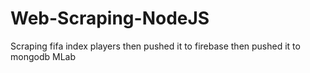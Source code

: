 # Web-Scraping-NodeJS

Scraping fifa index players
then pushed it to firebase 
then pushed it to mongodb MLab
